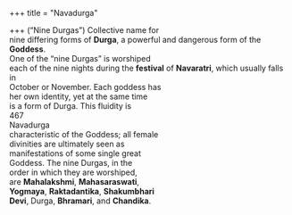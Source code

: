 +++
title = "Navadurga"

+++
(“Nine Durgas”) Collective name for  
nine differing forms of **Durga**, a powerful and dangerous form of the **Goddess**.  
One of the “nine Durgas” is worshiped  
each of the nine nights during the **festival** of **Navaratri**, which usually falls in  
October or November. Each goddess has  
her own identity, yet at the same time  
is a form of Durga. This fluidity is  
467  
Navadurga  
characteristic of the Goddess; all female  
divinities are ultimately seen as  
manifestations of some single great  
Goddess. The nine Durgas, in the  
order in which they are worshiped,  
are **Mahalakshmi**, **Mahasaraswati**,  
**Yogmaya**, **Raktadantika**, **Shakumbhari**  
**Devi**, Durga, **Bhramari**, and **Chandika**.